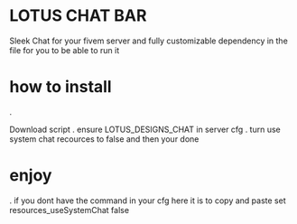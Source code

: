 # LOTUS CHAT BAR
Sleek Chat for your fivem server and fully customizable dependency 
in the file for you to be able to run it
# how to install 
. 







Download script
.
ensure LOTUS_DESIGNS_CHAT in server cfg
. 
turn use system chat recources to false
and then your done
# enjoy
. 
if you dont have the command in your cfg here it is to copy and paste
set resources_useSystemChat false
